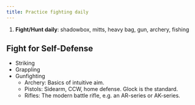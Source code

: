 ```yaml
---
title: Practice fighting daily
---
```


1. **Fight/Hunt daily**: shadowbox, mitts, heavy bag, gun, archery, fishing

## Fight for Self-Defense
- Striking
- Grappling
- Gunfighting
	- Archery: Basics of intuitive aim.
	- Pistols: Sidearm, CCW, home defense. Glock is the standard.
	- Rifles: The modern battle rifle, e.g. an AR-series or AK-series.